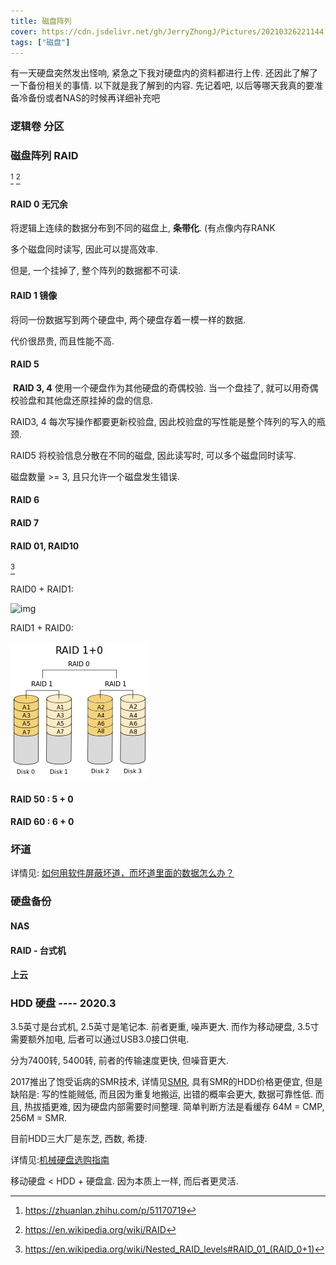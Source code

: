 ```yaml
---
title: 磁盘阵列
cover: https://cdn.jsdelivr.net/gh/JerryZhongJ/Pictures/20210326221144.jpeg
tags: ["磁盘"]
---
```

有一天硬盘突然发出怪响, 紧急之下我对硬盘内的资料都进行上传. 还因此了解了一下备份相关的事情.
以下就是我了解到的内容. 先记着吧, 以后等哪天我真的要准备冷备份或者NAS的时候再详细补充吧
<!--more-->
### 逻辑卷 分区

### 磁盘阵列  RAID

 [^RAID0] [^RAID1]

#### RAID 0 无冗余

将逻辑上连续的数据分布到不同的磁盘上, **条带化**. (有点像内存RANK

多个磁盘同时读写, 因此可以提高效率.

但是, 一个挂掉了, 整个阵列的数据都不可读.

#### RAID 1 镜像

将同一份数据写到两个硬盘中, 两个硬盘存着一模一样的数据.

代价很昂贵, 而且性能不高.

#### RAID 5

​ **RAID 3, 4**  使用一个硬盘作为其他硬盘的奇偶校验. 当一个盘挂了, 就可以用奇偶校验盘和其他盘还原挂掉的盘的信息.

RAID3, 4 每次写操作都要更新校验盘, 因此校验盘的写性能是整个阵列的写入的瓶颈.

RAID5 将校验信息分散在不同的磁盘, 因此读写时, 可以多个磁盘同时读写.

磁盘数量 >= 3, 且只允许一个磁盘发生错误.

#### RAID 6

#### RAID 7

#### RAID 01, RAID10

 [^RAID2]

RAID0 + RAID1:

![img](https://upload.wikimedia.org/wikipedia/commons/thumb/a/ad/RAID_01.svg/180px-RAID_01.svg.png)

RAID1 + RAID0:

![img](/assets/posts_ref/220px-RAID_10_01.svg.png)

#### RAID 50 : 5 + 0

#### RAID 60 : 6 + 0

### 坏道

详情见: [如何用软件屏蔽坏道，而坏道里面的数据怎么办？](https://www.zhihu.com/question/20544968/answer/22150412)

### 硬盘备份

#### NAS

#### RAID - 台式机

#### 上云

### HDD 硬盘 ---- 2020.3

3.5英寸是台式机, 2.5英寸是笔记本. 前者更重, 噪声更大. 而作为移动硬盘, 3.5寸需要额外加电, 后者可以通过USB3.0接口供电.

分为7400转, 5400转, 前者的传输速度更快, 但噪音更大.

2017推出了饱受诟病的SMR技术, 详情见[SMR](https://www.bilibili.com/video/av69892973), 具有SMR的HDD价格更便宜, 但是缺陷是: 写的性能贼低, 而且因为重复地搬运, 出错的概率会更大, 数据可靠性低. 而且, 热拔插更难, 因为硬盘内部需要时间整理. 简单判断方法是看缓存 64M = CMP, 256M = SMR.

目前HDD三大厂是东芝, 西数, 希捷.

详情见:[机械硬盘选购指南](https://zhuanlan.zhihu.com/p/74275200)

移动硬盘 < HDD + 硬盘盒. 因为本质上一样, 而后者更灵活.

[^RAID0]:<https://zhuanlan.zhihu.com/p/51170719>
[^RAID1]:<https://en.wikipedia.org/wiki/RAID>
[^RAID2]:<https://en.wikipedia.org/wiki/Nested_RAID_levels#RAID_01_(RAID_0+1)>
